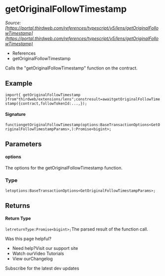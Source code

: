 # getOriginalFollowTimestamp

*Source: [https://portal.thirdweb.com/references/typescript/v5/lens/getOriginalFollowTimestamp](https://portal.thirdweb.com/references/typescript/v5/lens/getOriginalFollowTimestamp)*

* References
* getOriginalFollowTimestamp

Calls the "getOriginalFollowTimestamp" function on the contract.

## Example

`import{ getOriginalFollowTimestamp }from"thirdweb/extensions/lens";constresult=awaitgetOriginalFollowTimestamp({contract,followTokenId:...,});`
#### Signature

`functiongetOriginalFollowTimestamp(options:BaseTransactionOptions<GetOriginalFollowTimestampParams>,):Promise<bigint>;`
## Parameters

#### options

The options for the getOriginalFollowTimestamp function.

### Type

`letoptions:BaseTransactionOptions<GetOriginalFollowTimestampParams>;`
## Returns

#### Return Type

`letreturnType:Promise<bigint>;`The parsed result of the function call.

Was this page helpful?

* Need help?Visit our support site
* Watch ourVideo Tutorials
* View ourChangelog

Subscribe for the latest dev updates

